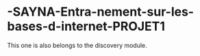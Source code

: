 # -SAYNA-Entra-nement-sur-les-bases-d-internet-PROJET1
This one is also belongs to the discovery module.
